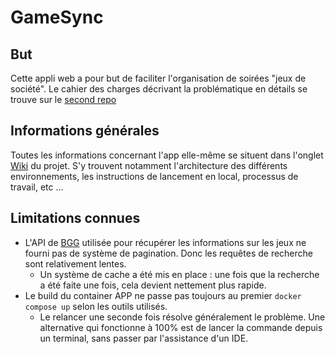 # GameSync

## But
Cette appli web a pour but de faciliter l'organisation de soirées "jeux de société". Le cahier des charges décrivant la problématique en détails se trouve sur le [second repo](https://github.com/PDG2023/GameSync/blob/main/CdC/Cahier%20des%20Charges%20V1.2.pdf)

## Informations générales
Toutes les informations concernant l'app elle-même se situent dans l'onglet [Wiki](https://github.com/PDG2023/GameSync.App/wiki) du projet. S'y trouvent notamment l'architecture des différents environnements, les instructions de lancement en local, processus de travail, etc ...

## Limitations connues
- L'API de [BGG](https://boardgamegeek.com/) utilisée pour récupérer les informations sur les jeux ne fourni pas de système de pagination. Donc les requêtes de recherche sont relativement lentes. 
    - Un système de cache a été mis en place : une fois que la recherche a été faite une fois, cela devient nettement plus rapide.
- Le build du container APP ne passe pas toujours au premier `docker compose up` selon les outils utilisés.
    - Le relancer une seconde fois résolve généralement le problème. Une alternative qui fonctionne à 100% est de lancer la commande depuis un terminal, sans passer par l'assistance d'un IDE.

